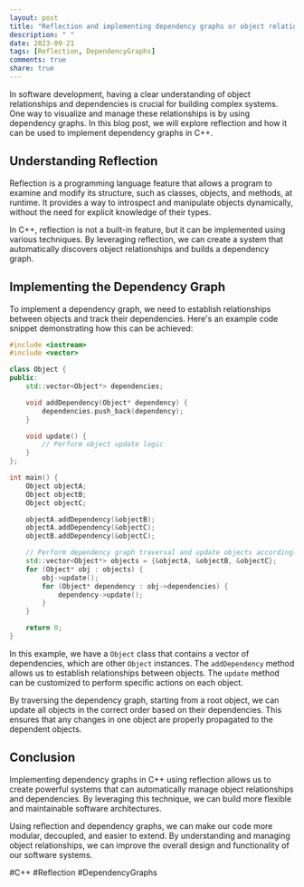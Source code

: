 ```yaml
---
layout: post
title: "Reflection and implementing dependency graphs or object relationships in C++."
description: " "
date: 2023-09-21
tags: [Reflection, DependencyGraphs]
comments: true
share: true
---
```


In software development, having a clear understanding of object relationships and dependencies is crucial for building complex systems. One way to visualize and manage these relationships is by using dependency graphs. In this blog post, we will explore reflection and how it can be used to implement dependency graphs in C++.

## Understanding Reflection

Reflection is a programming language feature that allows a program to examine and modify its structure, such as classes, objects, and methods, at runtime. It provides a way to introspect and manipulate objects dynamically, without the need for explicit knowledge of their types.

In C++, reflection is not a built-in feature, but it can be implemented using various techniques. By leveraging reflection, we can create a system that automatically discovers object relationships and builds a dependency graph.

## Implementing the Dependency Graph

To implement a dependency graph, we need to establish relationships between objects and track their dependencies. Here's an example code snippet demonstrating how this can be achieved:

```cpp
#include <iostream>
#include <vector>

class Object {
public:
    std::vector<Object*> dependencies;

    void addDependency(Object* dependency) {
        dependencies.push_back(dependency);
    }

    void update() {
        // Perform object update logic
    }
};

int main() {
    Object objectA;
    Object objectB;
    Object objectC;

    objectA.addDependency(&objectB);
    objectA.addDependency(&objectC);
    objectB.addDependency(&objectC);

    // Perform dependency graph traversal and update objects accordingly
    std::vector<Object*> objects = {&objectA, &objectB, &objectC};
    for (Object* obj : objects) {
        obj->update();
        for (Object* dependency : obj->dependencies) {
            dependency->update();
        }
    }

    return 0;
}
```

In this example, we have a `Object` class that contains a vector of dependencies, which are other `Object` instances. The `addDependency` method allows us to establish relationships between objects. The `update` method can be customized to perform specific actions on each object.

By traversing the dependency graph, starting from a root object, we can update all objects in the correct order based on their dependencies. This ensures that any changes in one object are properly propagated to the dependent objects.

## Conclusion

Implementing dependency graphs in C++ using reflection allows us to create powerful systems that can automatically manage object relationships and dependencies. By leveraging this technique, we can build more flexible and maintainable software architectures.

Using reflection and dependency graphs, we can make our code more modular, decoupled, and easier to extend. By understanding and managing object relationships, we can improve the overall design and functionality of our software systems.

#C++ #Reflection #DependencyGraphs